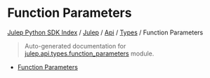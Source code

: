 # Function Parameters

[Julep Python SDK Index](../../../README.md#julep-python-sdk-index) / [Julep](../../index.md#julep) / [Api](../index.md#api) / [Types](./index.md#types) / Function Parameters

> Auto-generated documentation for [julep.api.types.function_parameters](../../../../../../../julep/api/types/function_parameters.py) module.
- [Function Parameters](#function-parameters)
